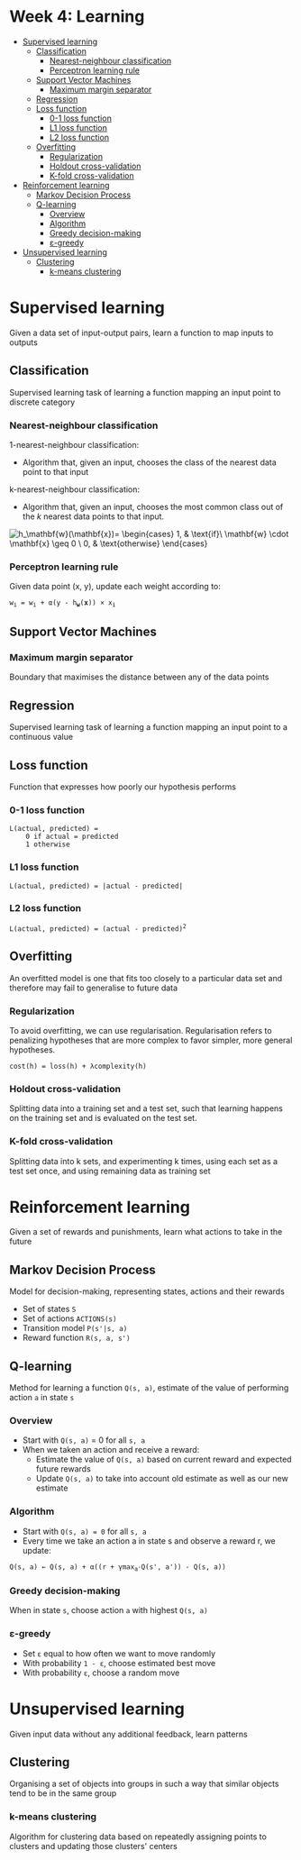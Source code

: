 # Week 4: Learning <!-- omit in toc -->

- [Supervised learning](#supervised-learning)
  - [Classification](#classification)
    - [Nearest-neighbour classification](#nearest-neighbour-classification)
    - [Perceptron learning rule](#perceptron-learning-rule)
  - [Support Vector Machines](#support-vector-machines)
    - [Maximum margin separator](#maximum-margin-separator)
  - [Regression](#regression)
  - [Loss function](#loss-function)
    - [0-1 loss function](#0-1-loss-function)
    - [L1 loss function](#l1-loss-function)
    - [L2 loss function](#l2-loss-function)
  - [Overfitting](#overfitting)
    - [Regularization](#regularization)
    - [Holdout cross-validation](#holdout-cross-validation)
    - [K-fold cross-validation](#k-fold-cross-validation)
- [Reinforcement learning](#reinforcement-learning)
  - [Markov Decision Process](#markov-decision-process)
  - [Q-learning](#q-learning)
    - [Overview](#overview)
    - [Algorithm](#algorithm)
    - [Greedy decision-making](#greedy-decision-making)
    - [ε-greedy](#ε-greedy)
- [Unsupervised learning](#unsupervised-learning)
  - [Clustering](#clustering)
    - [k-means clustering](#k-means-clustering)

# Supervised learning

Given a data set of input-output pairs, learn a function to map inputs to outputs

## Classification

Supervised learning task of learning a function mapping an input point to discrete category

### Nearest-neighbour classification

1-nearest-neighbour classification:

* Algorithm that, given an input, chooses the class of the nearest data point to that input

k-nearest-neighbour classification:

* Algorithm that, given an input, chooses the most common class out of the *k* nearest data points to that input.

![h_\mathbf{w}(\mathbf{x})= \begin{cases} 1, & \text{if}\ \mathbf{w} \cdot \mathbf{x} \geq 0 \\ 0, & \text{otherwise} \end{cases}](https://render.githubusercontent.com/render/math?math=h_%5Cmathbf%7Bw%7D(%5Cmathbf%7Bx%7D)%3D%20%5Cbegin%7Bcases%7D%201%2C%20%26%20%5Ctext%7Bif%7D%5C%20%5Cmathbf%7Bw%7D%20%5Ccdot%20%5Cmathbf%7Bx%7D%20%5Cgeq%200%20%5C%5C%200%2C%20%26%20%5Ctext%7Botherwise%7D%20%5Cend%7Bcases%7D)

### Perceptron learning rule

Given data point (x, y), update each weight according to:

<pre><code>w<sub>i</sub> = w<sub>i</sub> + α(y - h<sub><b>w</b></sub>(<b>x</b>)) × x<sub>i</sub></code></pre>

## Support Vector Machines

### Maximum margin separator

Boundary that maximises the distance between any of the data points

## Regression

Supervised learning task of learning a function mapping an input point to a continuous value

## Loss function

Function that expresses how poorly our hypothesis performs

### 0-1 loss function

```
L(actual, predicted) = 
    0 if actual = predicted
    1 otherwise
```

### L1 loss function

```
L(actual, predicted) = |actual - predicted|
```

### L2 loss function

<pre><code>L(actual, predicted) = (actual - predicted)<sup>2</sup></code></pre>

## Overfitting

An overfitted model is one that fits too closely to a particular data set and therefore may fail to generalise to future data

### Regularization

To avoid overfitting, we can use regularisation. Regularisation refers to penalizing hypotheses that are more complex to favor simpler, more general hypotheses.

```
cost(h) = loss(h) + λcomplexity(h)
```

### Holdout cross-validation

Splitting data into a training set and a test set, such that learning happens on the training set and is evaluated on the test set.

### K-fold cross-validation

Splitting data into k sets, and experimenting k times, using each set as a test set once, and using remaining data as training set

# Reinforcement learning

Given a set of rewards and punishments, learn what actions to take in the future

## Markov Decision Process

Model for decision-making, representing states, actions and their rewards

* Set of states `S`
* Set of actions `ACTIONS(s)`
* Transition model `P(s'|s, a)`
* Reward function `R(s, a, s')`

## Q-learning

Method for learning a function `Q(s, a)`, estimate of the value of performing action `a` in state `s`

### Overview

* Start with `Q(s, a)` = 0 for all `s, a`
* When we taken an action and receive a reward:
  * Estimate the value of `Q(s, a)` based on current reward and expected future rewards
  * Update `Q(s, a)` to take into account old estimate as well as our new estimate

### Algorithm

* Start with `Q(s, a) = 0` for all `s, a`
* Every time we take an action a in state s and observe a reward r, we update:

<pre><code>Q(s, a) ← Q(s, a) + α((r + γmax<sub>a'</sub>Q(s', a')) - Q(s, a))</code></pre>

### Greedy decision-making

When in state `s`, choose action `a` with highest `Q(s, a)`

### ε-greedy

* Set `ε` equal to how often we want to move randomly
* With probability `1 - ε`, choose estimated best move
* With probability `ε`, choose a random move

# Unsupervised learning

Given input data without any additional feedback, learn patterns

## Clustering

Organising a set of objects into groups in such a way that similar objects tend to be in the same group

### k-means clustering

Algorithm for clustering data based on repeatedly assigning points to clusters and updating those clusters' centers